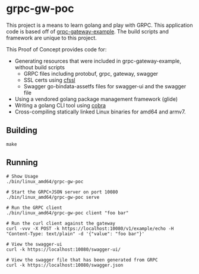 # grpc-gw-poc

This project is a means to learn golang and play with GRPC.  This
application code is based off of
[grpc-gateway-example](https://github.com/philips/grpc-gateway-example).
The build scripts and framework are unique to this project.

This Proof of Concept provides code for:
* Generating resources that were included in grpc-gateway-example, without build scripts
  * GRPC files including protobuf, grpc, gateway, swagger
  * SSL certs using [cfssl](https://github.com/cloudflare/cfssl)
  * Swagger go-bindata-assetfs files for swagger-ui and the swagger file
* Using a vendored golang package management framework (glide)
* Writing a golang CLI tool using [cobra](https://github.com/spf13/cobra)
* Cross-compiling statically linked Linux binaries for amd64 and armv7.

## Building

```
make
```

## Running

```
# Show Usage
./bin/linux_amd64/grpc-gw-poc

# Start the GRPC+JSON server on port 10080
./bin/linux_amd64/grpc-gw-poc serve

# Run the GRPC client
./bin/linux_amd64/grpc-gw-poc client "foo bar"

# Run the curl client against the gateway
curl -vvv -X POST -k https://localhost:10080/v1/example/echo -H "Content-Type: text/plain" -d '{"value": "foo bar"}'

# View the swagger-ui
curl -k https://localhost:10080/swagger-ui/

# View the swagger file that has been generated from GRPC
curl -k https://localhost:10080/swagger.json
```
